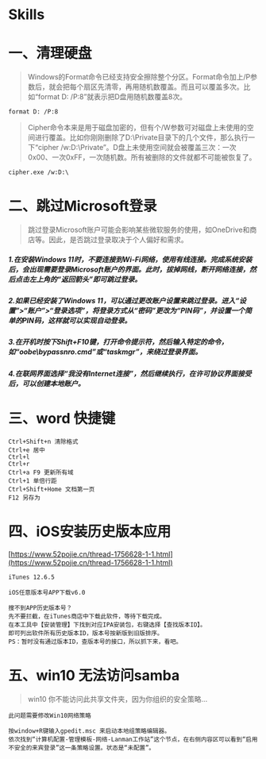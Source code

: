 # Skills

# 一、清理硬盘

> Windows的Format命令已经支持安全擦除整个分区。Format命令加上/P参数后，就会把每个扇区先清零，再用随机数覆盖。而且可以覆盖多次。比如“format D: /P:8”就表示把D盘用随机数覆盖8次。

```
format D: /P:8
```

> Cipher命令本来是用于磁盘加密的，但有个/W参数可对磁盘上未使用的空间进行覆盖。比如你刚刚删除了D:\Private目录下的几个文件，那么执行一下“cipher /w:D:\Private”。D盘上未使用空间就会被覆盖三次：一次0x00、一次0xFF，一次随机数。所有被删除的文件就都不可能被恢复了。

```
cipher.exe /w:D:\
```

# 二、跳过Microsoft登录

> 跳过登录Microsoft账户可能会影响某些微软服务的使用，如OneDrive和商店等。因此，是否跳过登录取决于个人偏好和需求。

##### 1.在安装Windows 11时，不要连接到Wi-Fi网络，使用有线连接。完成系统安装后，会出现需要登录Microsoft账户的界面。此时，拔掉网线，断开网络连接，然后点击左上角的“返回箭头”即可跳过登录。

##### 2.如果已经安装了Windows 11，可以通过更改账户设置来跳过登录。进入“设置”>“账户”>“登录选项”，将登录方式从“密码”更改为“PIN码”，并设置一个简单的PIN码，这样就可以实现自动登录。

##### 3.在开机时按下Shift+F10键，打开命令提示符，然后输入特定的命令，如“oobe\bypassnro.cmd”或“taskmgr”，来绕过登录界面。

##### 4.在联网界面选择“我没有Internet连接”，然后继续执行，在许可协议界面接受后，可以创建本地账户。

# 三、word 快捷键

```
Ctrl+Shift+n 清除格式
Ctrl+e 居中
Ctrl+l
Ctrl+r
Ctrl+a F9 更新所有域
Ctrl+1 单倍行距
Ctrl+Shift+Home 文档第一页
F12 另存为
```

# 四、iOS安装历史版本应用

[https://www.52pojie.cn/thread-1756628-1-1.html](https://www.52pojie.cn/thread-1756628-1-1.html)

```
iTunes 12.6.5

iOS任意版本号APP下载v6.0

搜不到APP历史版本号？
先不要拦截，在iTunes商店中下载此软件，等待下载完成。
在本工具中【安装管理】下找到对应IPA安装包，右键选择【查找版本ID】。
即可列出软件所有历史版本ID，版本号按新版到旧版排序。
PS：暂时没有通过版本ID，查版本号的接口，所以抓下来，看吧。
```

# 五、win10 无法访问samba

> win10 你不能访问此共享文件夹，因为你组织的安全策略...

```
此问题需要修改Win10网络策略

按window+R键输入gpedit.msc 来启动本地组策略编辑器。
依次找到“计算机配置-管理模板-网络-Lanman工作站”这个节点，在右侧内容区可以看到“启用不安全的来宾登录”这一条策略设置。状态是“未配置”。
```

